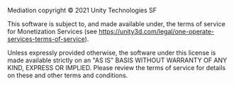 Mediation copyright © 2021 Unity Technologies SF

This software is subject to, and made available under, the terms of service for Monetization Services (see https://unity3d.com/legal/one-operate-services-terms-of-service).

Unless expressly provided otherwise, the software under this license is made available strictly on an "AS IS" BASIS WITHOUT WARRANTY OF ANY KIND, EXPRESS OR IMPLIED. Please review the terms of service for details on these and other terms and conditions.
